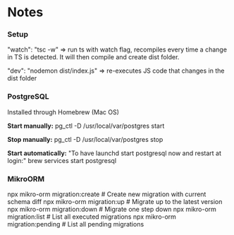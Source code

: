 <h1>Notes</h1>

<h3>Setup</h3>
"watch": "tsc -w" => run ts with watch flag, recompiles every time a change in TS is detected. It will then compile and create dist folder.

"dev": "nodemon dist/index.js" => re-executes JS code that changes in the dist folder

<h3>PostgreSQL</h3>
Installed through Homebrew (Mac OS)

<strong>Start manually:</strong>
pg_ctl -D /usr/local/var/postgres start

<strong>Stop manually:</strong>
pg_ctl -D /usr/local/var/postgres stop

<strong>Start automatically:</strong>
"To have launchd start postgresql now and restart at login:"
brew services start postgresql

<h3>MikroORM</h3>
npx mikro-orm migration:create   # Create new migration with current schema diff
npx mikro-orm migration:up       # Migrate up to the latest version
npx mikro-orm migration:down     # Migrate one step down
npx mikro-orm migration:list     # List all executed migrations
npx mikro-orm migration:pending  # List all pending migrations